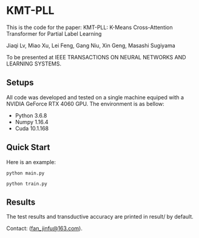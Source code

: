 # KMT-PLL

This is the code for the paper: KMT-PLL: K-Means Cross-Attention Transformer for Partial Label Learning

Jiaqi Lv, Miao Xu, Lei Feng, Gang Niu, Xin Geng, Masashi Sugiyama

To be presented at IEEE TRANSACTIONS ON NEURAL NETWORKS AND LEARNING SYSTEMS.

## Setups

All code was developed and tested on a single machine equiped with a NVIDIA GeForce RTX 4060 GPU. The environment is as bellow:
- Python 3.6.8
- Numpy 1.16.4
- Cuda 10.1.168

## Quick Start

Here is an example:
```
python main.py
```
```
python train.py
```

## Results

The test results and transductive accuracy are printed in result/ by default.

Contact: (fan_jinfu@163.com).
